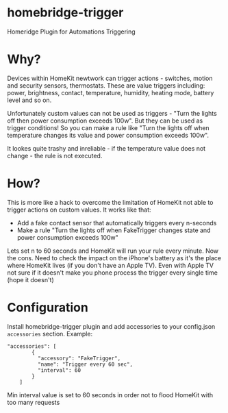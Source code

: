 # homebridge-trigger
Homeridge Plugin for Automations Triggering

# Why?
Devices within HomeKit newtwork can trigger actions - switches, motion and security sensors, thermostats.
These are value triggers including: power, brightness, contact, temperature, humidity, heating mode, battery level and so on.

Unfortunately custom values can not be used as triggers - "Turn the lights off then power consumption exceeds 100w".
But they can be used as trigger conditions! So you can make a rule like "Turn the lights off when temperature changes its value and power consumption exceeds 100w".

It lookes quite trashy and inreliable - if the temperature value does not change - the rule is not executed.

# How?
This is more like a hack to overcome the limitation of HomeKit not able to trigger actions on custom values. It works like that:
* Add a fake contact sensor that automatically triggers every n-seconds
* Make a rule "Turn the lights off when FakeTrigger changes state and power consumption exceeds 100w"

Lets set n to 60 seconds and HomeKit will run your rule every minute.
Now the cons. Need to check the impact on the iPhone's battery as it's the place where HomeKit lives (if you don't have an Apple TV).
Even with Apple TV not sure if it doesn't make you phone process the trigger every single time (hope it doesn't)

# Configuration
Install homebridge-trigger plugin and add accessories to your config.json `accessories` section. Example:
```
"accessories": [        
        {
          "accessory": "FakeTrigger",
          "name": "Trigger every 60 sec",
          "interval": 60
        }
    ]
```

Min interval value is set to 60 seconds in order not to flood HomeKit with too many requests

